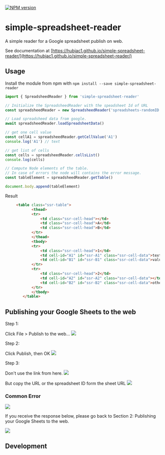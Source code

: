 [![NPM version][npm-image]][npm-url]

# simple-spreadsheet-reader

A simple reader for a Google spreadsheet publish on web.

See documentation at [https://hubjac1.github.io/simple-spreadsheet-reader/](https://hubjac1.github.io/simple-spreadsheet-reader/)

## Usage

Install the module from npm with `npm install --save simple-spreadsheet-reader`

```typescript
import { SpreadsheedReader } from 'simple-spreadsheet-reader'

// Initialize the SpreadsheedReader with the speadsheet Id of URL
const spreadsheedReader = new SpreadsheedReader('spreadsheets-randomID')

// Load spreadsheed data from google.
await spreadsheedReader.loadSpreadsheetData()

// get one cell value
const cellA1 = spreadsheedReader.getCellValue('A1')
console.log('A1') // text

// get list of cells
const cells = spreadsheedReader.cellsList()
console.log(cells) 

// Compute Node elements of the table.
// In case of errors the node will contains the error message.
const tableElement = spreadsheedReader.getTable()

document.body.append(tableElement)
```
Result
```html
	 <table class="ssr-table">
			<thead>
			<tr>
				<td class="ssr-cell-head"></td>
				<td class="ssr-cell-head">A</td>
				<td class="ssr-cell-head">B</td>
			</tr>
			</thead>
			<tbody>
			<tr>
				<td class="ssr-cell-head">1</td>
				<td cell-id="A1" id="ssr-A1" class="ssr-cell-data">text</td>
				<td cell-id="B1" id="ssr-B1" class="ssr-cell-data">value</td>
			</tr>
			<tr>
				<td class="ssr-cell-head">2</td>
				<td cell-id="A2" id="ssr-A2" class="ssr-cell-data"></td>
				<td cell-id="B2" id="ssr-B2" class="ssr-cell-data">other</td>
			</tr>
			</tbody>
		</table>
```

## Publishing your Google Sheets to the web

Step 1:

Click File > Publish to the web…
![](docs/doc-data/publish-spreadsheet.png)

Step 2:

Click Publish, then OK
![](docs/doc-data/publish.png)

Step 3:

Don't use the link from here.
![](docs/doc-data/publish-confirmation.png)


But copy the URL or the spreadsheet ID form the sheet URL
![](docs/doc-data/spreadsheet-id.png)

### Common Error

![](docs/doc-data/error-1.png)

If you receive the response below, please go back to Section 2: Publishing your Google Sheets to the web.

![](docs/doc-data/error-2.png)



## Development


[npm-image]: https://badge.fury.io/js/simple-spreadsheet-reader.svg
[npm-url]: https://npmjs.org/package/simple-spreadsheet-reader

